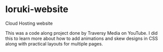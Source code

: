 # loruki-website
Cloud Hosting website

This was a code along project done by Traversy Media on YouTube.  I did this to learn more about how to add animations and skew designs in CSS along with practical layouts for multiple pages.
